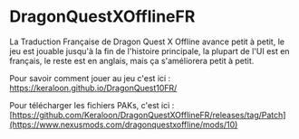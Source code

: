 # DragonQuestXOfflineFR
La Traduction Française de Dragon Quest X Offline avance petit à petit, le jeu est jouable jusqu'à la fin de l'histoire principale, la plupart de l'UI est en français, le reste est en anglais, mais ça s'améliorera petit à petit.

Pour savoir comment jouer au jeu c'est ici : https://keraloon.github.io/DragonQuest10FR/

Pour télécharger les fichiers PAKs, c'est ici : [https://github.com/Keraloon/DragonQuestXOfflineFR/releases/tag/Patch](https://www.nexusmods.com/dragonquestxoffline/mods/10)
